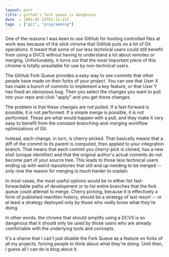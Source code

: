 ```yaml
---
layout: post
title : github's fork queue is dangerous
date  : 2009-05-16T03:11:21Z
tags  : ["git", "programming"]
---
```

One of the reasons I was keen to use GitHub for hosting controlled files at
work was because of the slick chrome that GitHub puts on a lot of Git
operations.  It meant that some of our less technical users could still benefit
from using a DVCS without having to understand a lot about remotes or merging.
Unfortunately, it turns out that the most important piece of this chrome is
totally unsuitable for use by non-technical users.

The GitHub Fork Queue provides a easy way to see commits that other people have
made on their forks of your project.  You can see that User X has made a bunch
of commits to implement a key feature, or that User Y has fixed an obnoxious
bug.  Then you select the changes you want to pull into your repo and click
"apply" and you get those changes.

The problem is that these changes are not pulled.  If a fast-forward is
possible, it is not performed.  If a simple merge is possible, it is not
performed.  These are what would happen with a pull, and they make it very easy
to benefit from the constant-branching-and-merging workflow optimizations of
Git.

Instead, each change, in turn, is cherry-picked.  That basically means that a
diff of the commit to its parent is computed, then applied to your integration
branch.  That means that each commit you cherry-pick is cloned, has a new sha1
(unique identifier) and that the original author's actual commits do not become
part of your source tree.  This leads to those less technical users ending up
with weird repositories that still end up needing to be merged -- only now the
reason for merging is much harder to explain.

In most cases, the most useful options would be to either list fast-forwardable
paths of development or to list entire branches that the fork queue could
attempt to merge.  Cherry picking, because it is effectively a form of
published rewritten history, should be a strategy of last resort -- or at least
a strategy deployed only by those who really know what they're doing.

In other words, the chrome that should simplify using a DCVS is so dangerous
that it should only be used by those users who are already comfortable with the
underlying tools and concepts.

It's a shame that I can't just disable the Fork Queue as a feature on forks of
all my projects, forcing people to think about what they're doing.  Until then,
I guess all I can do is blog about it.

